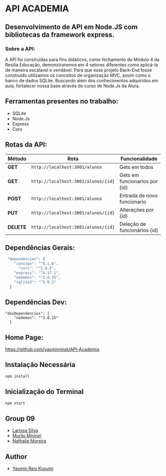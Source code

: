 # API ACADEMIA

## Desenvolvimento de API em Node.JS com bibliotecas da framework express. 

### Sobre a API:

A API foi construídas para fins didáticos, como fechamento do Módulo 4 da Resilia Educação, demonstraremos em 4 setores diferentes como aplicá-la de maneira escálavel e vendável. Para que esse projeto Back-End fosse construído utilizamos os conceitos de organização MVC, assim como o banco de dados SQLite. Buscando além dos conhecimentos adquiridos em aula, fortalecer nossa base através do curso de Node.Js da Alura.

## Ferramentas presentes no trabalho:

<!--ts-->
   * SQLite
   * Node.Js
   * Express
   * Cors
   
## Rotas da API:

| Método | Rota | Funcionalidade |
| ------ | ----- | ----------- |
| **GET** | `http://localhost:3001/alunos` | Gets em todos|
| **GET** | `http://localhost:3001/alunos/{id}` | Gets em funcionarios por {id} |
| **POST** | `http://localhost:3001/alunos` | Entrada de novo funcionario |
| **PUT** | `http://localhost:3001/alunos/{id}` | Alterações por {id} |
| **DELETE** | `http://localhost:3001/alunos/{id}` | Deleção de funcionários {id} |

## Dependências Gerais:
```js
 "dependencies": {
    "consign": "^0.1.6",
      "cors": "^2.8.5",
    "express": "^4.17.1",
    "nodemon": "^2.0.15",
    "sqlite3": "^5.0.2"
  }
```

## Dependências Dev:

```
"devDependencies": {
    "nodemon": "^2.0.15"
  }
  ```
  
  ## Home Page:
  
  https://github.com/yasminreisk/API-Academia
  
  ## Instalação Necessária
  
  ```bash
npm install
```

  ## Inicialização do Terminal
  
   ```bash
npm start
```

## Group 09

- [Larissa Silva](https://github.com/LariCostaSilva)
- [Murilo Mininel](https://github.com/MuriloMininel) 
- [Nathalie Moreira](https://github.com/NathalieMS)

## Author

- [Yasmin Reis Kusumi](https://github.com/yasminreisk)
